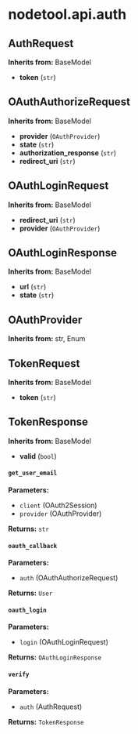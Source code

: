 # nodetool.api.auth

## AuthRequest

**Inherits from:** BaseModel

- **token** (`str`)

## OAuthAuthorizeRequest

**Inherits from:** BaseModel

- **provider** (`OAuthProvider`)
- **state** (`str`)
- **authorization_response** (`str`)
- **redirect_uri** (`str`)

## OAuthLoginRequest

**Inherits from:** BaseModel

- **redirect_uri** (`str`)
- **provider** (`OAuthProvider`)

## OAuthLoginResponse

**Inherits from:** BaseModel

- **url** (`str`)
- **state** (`str`)

## OAuthProvider

**Inherits from:** str, Enum

## TokenRequest

**Inherits from:** BaseModel

- **token** (`str`)

## TokenResponse

**Inherits from:** BaseModel

- **valid** (`bool`)

#### `get_user_email`

**Parameters:**

- `client` (OAuth2Session)
- `provider` (OAuthProvider)

**Returns:** `str`

#### `oauth_callback`

**Parameters:**

- `auth` (OAuthAuthorizeRequest)

**Returns:** `User`

#### `oauth_login`

**Parameters:**

- `login` (OAuthLoginRequest)

**Returns:** `OAuthLoginResponse`

#### `verify`

**Parameters:**

- `auth` (AuthRequest)

**Returns:** `TokenResponse`

